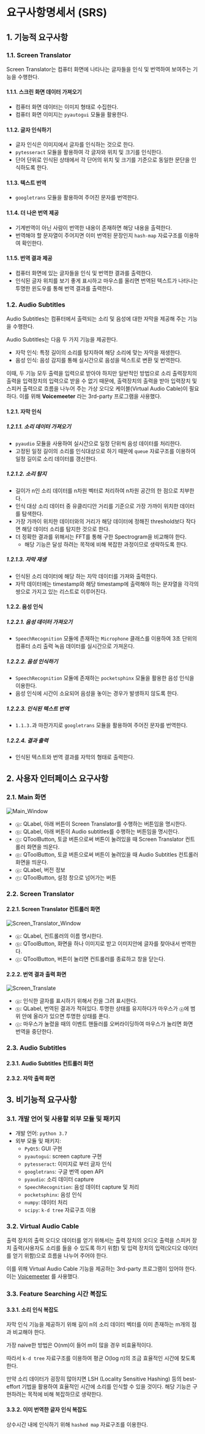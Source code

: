 # 요구사항명세서 (SRS)

## 1. 기능적 요구사항
### 1.1. Screen Translator
Screen Translator는 컴퓨터 화면에 나타나는 글자들을 인식 및 번역하여 보여주는 기능을 수행한다.

#### 1.1.1. 스크린 화면 데이터 가져오기
* 컴퓨터 화면 데이터는 이미지 형태로 수집한다.
* 컴퓨터 화면 이미지는 `pyautogui` 모듈을 활용한다.

#### 1.1.2. 글자 인식하기
* 글자 인식은 이미지에서 글자를 인식하는 것으로 한다.
* `pytesseract` 모듈을 활용하여 각 글자와 위치 및 크기를 인식한다.
* 단어 단위로 인식된 상태에서 각 단어의 위치 및 크기를 기준으로 동일한 문단을 인식하도록 한다.

#### 1.1.3. 텍스트 번역
* `googletrans` 모듈을 활용하여 주어진 문자를 번역한다.

#### 1.1.4. 더 나은 번역 제공
* 기계번역이 아닌 사람이 번역한 내용이 존재하면 해당 내용을 출력한다.
* 번역해야 할 문자열이 주어지면 이미 번역된 문장인지 `hash-map` 자료구조를 이용하여 확인한다.

#### 1.1.5. 번역 결과 제공
* 컴퓨터 화면에 있는 글자들을 인식 및 번역한 결과를 출력한다.
* 인식된 글자 위치를 보기 좋게 표시하고 마우스를 올리면 번역된 텍스트가 나타나는 투명한 윈도우를 통해 번역 결과를 출력한다.

### 1.2. Audio Subtitles
Audio Subtitles는 컴퓨터에서 출력되는 소리 및 음성에 대한 자막을 제공해 주는 기능을 수행한다.

Audio Subtitles는 다음 두 가지 기능을 제공한다.
* 자막 인식: 특정 길이의 소리를 탐지하여 해당 소리에 맞는 자막을 재생한다.
* 음성 인식: 음성 감지를 통해 실시간으로 음성을 텍스트로 변환 및 번역한다.

이때, 두 기능 모두 출력을 입력으로 받아야 하지만 일반적인 방법으로 소리 출력장치의 출력을 입력장치의 입력으로 받을 수 없기 때문에, 출력장치의 출력을 받아 입력장치 및 스피커 출력으로 흐름을 나누어 주는 가상 오디오 케이블(Virtual Audio Cable)이 필요하다. 이를 위해 **Voicemeeter** 라는 3rd-party 프로그램을 사용했다.

#### 1.2.1. 자막 인식
##### 1.2.1.1. 소리 데이터 가져오기
* `pyaudio` 모듈을 사용하여 실시간으로 일정 단위씩 음성 데이터를 처리한다.
* 고정된 일정 길이의 소리를 인식대상으로 하기 때문에 `queue` 자료구조를 이용하여 일정 길이로 소리 데이터를 갱신한다.

##### 1.2.1.2. 소리 탐지
* 길이가 n인 소리 데이터를 n차원 벡터로 처리하여 n차원 공간의 한 점으로 치부한다.
* 인식 대상 소리 데이터 중 유클리디안 거리를 기준으로 가장 가까이 위치한 데이터를 탐색한다.
* 가장 가까이 위치한 데이터와의 거리가 해당 데이터에 정해진 threshold보다 작다면 해당 데이터 소리를 탐지한 것으로 한다.
* 더 정확한 결과를 위해서는 FFT를 통해 구한 Spectrogram을 비교해야 한다.
    * 해당 기능은 달성 하려는 목적에 비해 복잡한 과정이므로 생략하도록 한다.

##### 1.2.1.3. 자막 재생
* 인식된 소리 데이터에 해당 하는 자막 데이터를 가져와 출력한다.
* 자막 데이터에는 timestamp와 해당 timestamp에 출력해야 하는 문자열을 각각의 쌍으로 가지고 있는 리스트로 이루어진다.

#### 1.2.2. 음성 인식
##### 1.2.2.1. 음성 데이터 가져오기
* `SpeechRecognition` 모듈에 존재하는 `Microphone` 클래스를 이용하여 3초 단위의 컴퓨터 소리 출력 녹음 데이터를 실시간으로 가져온다.

##### 1.2.2.2. 음성 인식하기
* `SpeechRecognition` 모듈에 존재하는 `pocketsphinx` 모듈을 활용한 음성 인식을 이용한다.
* 음성 인식에 시간이 소요되어 음성을 놓이는 경우가 발생하지 않도록 한다.

##### 1.2.2.3. 인식된 텍스트 번역
* `1.1.3.`과 마찬가지로 `googletrans` 모듈을 활용하여 주어진 문자를 번역한다.

##### 1.2.2.4. 결과 출력
* 인식된 텍스트와 번역 결과를 자막의 형태로 출력한다.

## 2. 사용자 인터페이스 요구사항
### 2.1. Main 화면
![Main_Window](./images/MainWindow.png)
* `ⓐ`: QLabel, 아래 버튼이 Screen Translator를 수행하는 버튼임을 명시한다.
* `ⓑ`: QLabel, 아래 버튼이 Audio subtitles를 수행하는 버튼임을 명시한다.
* `ⓒ`: QToolButton, 토글 버튼으로써 버튼이 눌려있을 때 Screen Translator 컨트롤러 화면을 띄운다.
* `ⓓ`: QToolButton, 토글 버튼으로써 버튼이 눌려있을 때 Audio Subtitles 컨트롤러 화면을 띄운다.
* `ⓔ`: QLabel, 버전 정보
* `ⓕ`: QToolButton, 설정 창으로 넘어가는 버튼

### 2.2. Screen Translator
#### 2.2.1. Screen Translator 컨트롤러 화면
![Screen_Translator_Window](./images/screenTraslate.png)
* `ⓐ`: QLabel, 컨트롤러의 이름 명시한다.
* `ⓑ`: QToolButton, 화면을 하나 이미지로 받고 이미지안에 글자를 찾아내서 번역한다.
* `ⓒ`: QToolButton, 버튼이 눌리면 컨트롤러를 종료하고 창을 닫는다.
#### 2.2.2. 번역 결과 출력 화면
![Screen_Translate](./images/InputScreen.png)
* `ⓐ`: 인식한 글자를 표시하기 위해서 칸을 그려 표시한다.
* `ⓑ`: QLabel, 번역된 결과가 적혀있다. 투명한 상태를 유지하다가 마우스가 `ⓐ`에 범위 안에 올라가 있으면 투명한 상태를 푼다.
* `ⓒ`: 마우스가 눌렸을 때의 이벤트 핸들러를 오버라이딩하여 마우스가 눌리면 화면 번역을 중단한다.
### 2.3. Audio Subtitles
#### 2.3.1. Audio Subtitles 컨트롤러 화면

#### 2.3.2. 자막 출력 화면

## 3. 비기능적 요구사항
### 3.1. 개발 언어 및 사용할 외부 모듈 및 패키지
* 개발 언어: `python 3.7`
* 외부 모듈 및 패키지:
    * `PyQt5`: GUI 구현
    * `pyautogui`: screen capture 구현
    * `pytesseract`: 이미지로 부터 글자 인식
    * `googletrans`: 구글 번역 open API
    * `pyaudio`: 소리 데이터 capture
    * `SpeechRecognition`: 음성 데이터 capture 및 처리
    * `pocketsphinx`: 음성 인식
    * `numpy`: 데이터 처리
    * `scipy`: `k-d tree` 자료구조 이용

### 3.2. Virtual Audio Cable
출력 장치의 출력 오디오 데이터를 얻기 위해서는 출력 장치의 오디오 출력을 스피커 장치 출력(사용자도 소리를 들을 수 있도록 하기 위함) 및 입력 장치의 입력(오디오 데이터를 얻기 위함)으로 흐름을 나누어 주어야 한다.

이를 위해 Virtual Audio Cable 기능을 제공하는 3rd-party 프로그램이 있어야 한다. 이는 [Voicemeeter](https://www.vb-audio.com/Voicemeeter/) 를 사용했다.

### 3.3. Feature Searching 시간 복잡도
#### 3.3.1. 소리 인식 복잡도

자막 인식 기능을 제공하기 위해 길이 n의 소리 데이터 벡터를 이미 존재하는 m개의 점과 비교해야 한다.

가장 naive한 방법은 O(nm)이 들어 m이 많을 경우 비효율적이다.

따라서 `k-d tree` 자료구조를 이용하여 평균 O(log n)의 조금 효율적인 시간에 찾도록 한다.

만약 소리 데이터가 굉장히 많아지면 LSH (Locality Sensitive Hashing) 등의 best-effort 기법을 활용하여 효율적인 시간에 소리를 인식할 수 있을 것이다. 해당 기능은 구현하려는 목적에 비해 복잡하므로 생략한다.

#### 3.3.2. 이미 번역한 글자 인식 복잡도

상수시간 내에 인식하기 위해 `hashed map` 자료구조를 이용한다.
